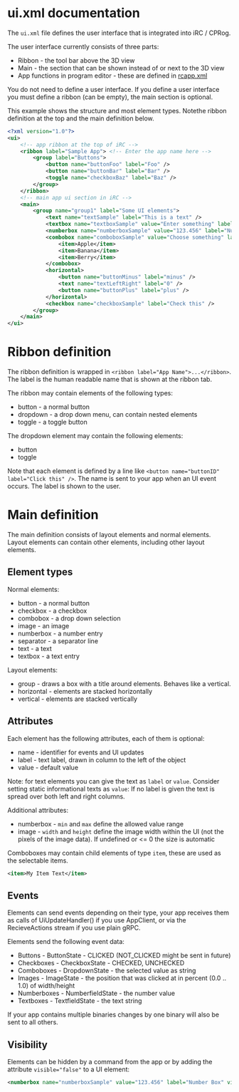 # ui.xml documentation
The ```ui.xml``` file defines the user interface that is integrated into iRC / CPRog.

The user interface currently consists of three parts:
* Ribbon - the tool bar above the 3D view
* Main - the section that can be shown instead of or next to the 3D view
* App functions in program editor - these are defined in [rcapp.xml](rcapp.xml.md)

You do not need to define a user interface. If you define a user interface you must define a ribbon (can be empty), the main section is optional.

This example shows the structure and most element types. Notethe ribbon definition at the top and the main definition below.
```xml
<?xml version="1.0"?>
<ui>
	<!-- app ribbon at the top of iRC -->
	<ribbon label="Sample App"> <!-- Enter the app name here -->
		<group label="Buttons">
			<button name="buttonFoo" label="Foo" />
			<button name="buttonBar" label="Bar" />
			<toggle name="checkboxBaz" label="Baz" />
		</group>
	</ribbon>
	<!-- main app ui section in iRC -->
	<main>
		<group name="group1" label="Some UI elements">
			<text name="textSample" label="This is a text" />
			<textbox name="textboxSample" value="Enter something" label="Text Box" />
			<numberbox name="numberboxSample" value="123.456" label="Number Box" />
			<combobox name="comboboxSample" value="Choose something" label="Algorithm">
				<item>Apple</item>
				<item>Banana</item>
				<item>Berry</item>
			</combobox>
			<horizontal>
				<button name="buttonMinus" label="minus" />
				<text name="textLeftRight" label="0" />
				<button name="buttonPlus" label="plus" />
			</horizontal>
			<checkbox name="checkboxSample" label="Check this" />
		</group>
	</main>
</ui>
```

# Ribbon definition
The ribbon definition is wrapped in ```<ribbon label="App Name">...</ribbon>```. The label is the human readable name that is shown at the ribbon tab.

The ribbon may contain elements of the following types:
* button - a normal button
* dropdown - a drop down menu, can contain nested elements
* toggle - a toggle button

The dropdown element may contain the following elements:
* button
* toggle

Note that each element is defined by a line like ```<button name="buttonID" label="Click this" />```. The name is sent to your app when an UI event occurs. The label is shown to the user.

# Main definition
The main definition consists of layout elements and normal elements. Layout elements can contain other elements, including other layout elements.

## Element types
Normal elements:
* button - a normal button
* checkbox - a checkbox
* combobox - a drop down selection
* image - an image
* numberbox - a number entry
* separator - a separator line
* text - a text
* textbox - a text entry

Layout elements:
* group - draws a box with a title around elements. Behaves like a vertical.
* horizontal - elements are stacked horizontally
* vertical - elements are stacked vertically

## Attributes
Each element has the following attributes, each of them is optional:
* name - identifier for events and UI updates
* label - text label, drawn in column to the left of the object
* value - default value

Note: for text elements you can give the text as ```label``` or ```value```. Consider setting static informational texts as ```value```: If no label is given the text is spread over both left and right columns.

Additional attributes:
* numberbox - ```min``` and ```max``` define the allowed value range
* image - ```width``` and ```height``` define the image width within the UI (not the pixels of the image data). If undefined or <= 0 the size is automatic

Comboboxes may contain child elements of type ```item```, these are used as the selectable items.
```xml
<item>My Item Text</item>
```

## Events
Elements can send events depending on their type, your app receives them as calls of UiUpdateHandler() if you use AppClient, or via the RecieveActions stream if you use plain gRPC.

Elements send the following event data:
* Buttons - ButtonState - CLICKED (NOT_CLICKED might be sent in future)
* Checkboxes - CheckboxState - CHECKED, UNCHECKED
* Comboboxes - DropdownState - the selected value as string
* Images - ImageState - the position that was clicked at in percent (0.0 .. 1.0) of width/height
* Numberboxes - NumberfieldState - the number value
* Textboxes - TextfieldState - the text string

If your app contains multiple binaries changes by one binary will also be sent to all others.

## Visibility
Elements can be hidden by a command from the app or by adding the attribute ```visible="false"``` to a UI element:
```xml
<numberbox name="numberboxSample" value="123.456" label="Number Box" visible="false" />
```
